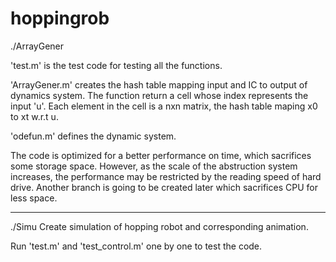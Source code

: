 # hoppingrob
./ArrayGener

'test.m' is the test code for testing all the functions.

'ArrayGener.m' creates the hash table mapping input and IC to output of dynamics system. The function return a cell whose index represents  the input 'u'. Each element in the cell is a nxn matrix, the hash table maping x0 to xt w.r.t u.

'odefun.m' defines the dynamic system.

The code is optimized for a better performance on time, which sacrifices some storage space. However, as the scale of the abstruction system increases, the performance may be restricted by the reading speed of hard drive. Another branch is going to be created later which sacrifices CPU for less space.

---------------------------------------------------------------
./Simu
Create simulation of hopping robot and corresponding animation.

Run 'test.m' and 'test_control.m' one by one to test the code.
